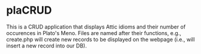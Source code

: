 # plaCRUD

This is a CRUD application that displays Attic idioms and their number of occurences in Plato's Meno.
Files are named after their functions, e.g., create.php will create new records to be displayed on the webpage (i.e., will insert a new record into our DB). 
